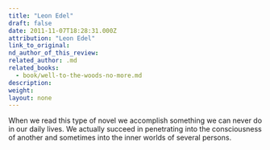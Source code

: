 ```yaml
---
title: "Leon Edel"
draft: false
date: 2011-11-07T18:28:31.000Z
attribution: "Leon Edel"
link_to_original:
nd_author_of_this_review:
related_author: .md
related_books:
  - book/well-to-the-woods-no-more.md
description:
weight:
layout: none
---
```

When we read this type of novel we accomplish something we can never do in our daily lives. We actually succeed in penetrating into the consciousness of another and sometimes into the inner worlds of several persons.

